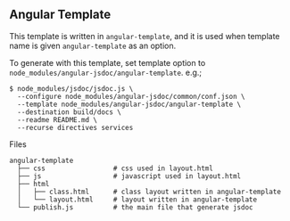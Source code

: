 Angular Template
----------------

  This template is written in `angular-template`, and it is used when template name is given `angular-template` as an option.

  To generate with this template, set template option to `node_modules/angular-jsdoc/angular-template`. e.g.;

    $ node_modules/jsdoc/jsdoc.js \
      --configure node_modules/angular-jsdoc/common/conf.json \
      --template node_modules/angular-jsdoc/angular-template \
      --destination build/docs \
      --readme README.md \
      --recurse directives services

  Files

    angular-template
      ├── css                 # css used in layout.html
      ├── js                  # javascript used in layout.html
      ├── html
      │   ├── class.html      # class layout written in angular-template
      │   └── layout.html     # layout written in angular-template
      └── publish.js          # the main file that generate jsdoc
